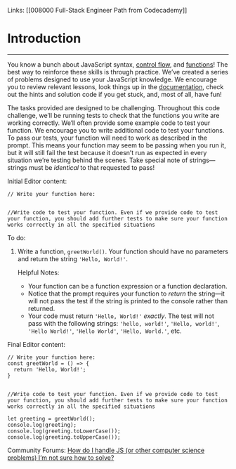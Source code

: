 Links:  [[008000 Full-Stack Engineer Path from Codecademy]]
# Introduction
---
You know a bunch about JavaScript syntax, [control flow](https://www.codecademy.com/courses/introduction-to-javascript/lessons/control-flow/exercises/control-flow-intro), and [functions](https://www.codecademy.com/courses/introduction-to-javascript/lessons/functions/exercises/intro-to-functions)! The best way to reinforce these skills is through practice. We’ve created a series of problems designed to use your JavaScript knowledge. We encourage you to review relevant lessons, look things up in the [documentation](https://developer.mozilla.org/en-US/docs/Web/JavaScript/Reference), check out the hints and solution code if you get stuck, and, most of all, have fun!

The tasks provided are designed to be challenging. Throughout this code challenge, we’ll be running tests to check that the functions you write are working correctly. We’ll often provide some example code to test your function. We encourage you to write additional code to test your functions. To pass our tests, your function will need to work as described in the prompt. This means your function may seem to be passing when you run it, but it will still fail the test because it doesn’t run as expected in every situation we’re testing behind the scenes. Take special note of strings—strings must be _identical_ to that requested to pass!

Initial Editor content:

	// Write your function here:
	
	
	//Write code to test your function. Even if we provide code to test your function, you should add further tests to make sure your function works correctly in all the specified situations

To do:
1. Write a function, `greetWorld()`. Your function should have no parameters and return the string `'Hello, World!'`.
	
	Helpful Notes:

	-   Your function can be a function expression or a function declaration.
	-   Notice that the prompt requires your function to _return_ the string—it will not pass the test if the string is printed to the console rather than returned.
	-   Your code must return `'Hello, World!'` _exactly_. The test will not pass with the following strings: `'hello, world!'`, `'Hello, world!'`, `'Hello World!'`, `'Hello World'`, `'Hello, World.'`, etc.

Final Editor content:

	// Write your function here:
	const greetWorld = () => {
	  return 'Hello, World!';
	}


	//Write code to test your function. Even if we provide code to test your function, you should add further tests to make sure your function works correctly in all the specified situations

	let greeting = greetWorld();
	console.log(greeting);
	console.log(greeting.toLowerCase());
	console.log(greeting.toUpperCase());

Community Forums:
[How do I handle JS (or other computer science problems) I’m not sure how to solve?](https://discuss.codecademy.com/t/how-do-i-handle-js-or-other-computer-science-problems-im-not-sure-how-to-solve/365543)
